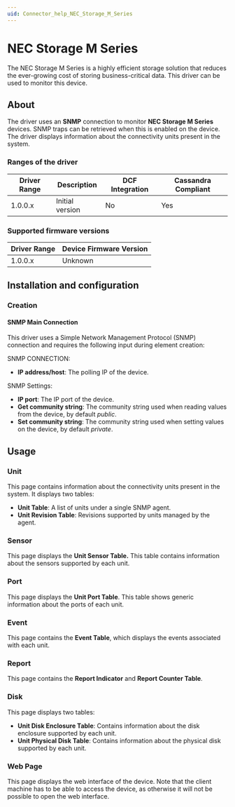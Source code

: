 ```yaml
---
uid: Connector_help_NEC_Storage_M_Series
---
```


# NEC Storage M Series

The NEC Storage M Series is a highly efficient storage solution that reduces the ever-growing cost of storing business-critical data. This driver can be used to monitor this device.

## About

The driver uses an **SNMP** connection to monitor **NEC Storage M Series** devices. SNMP traps can be retrieved when this is enabled on the device. The driver displays information about the connectivity units present in the system.

### Ranges of the driver

| **Driver Range** | **Description** | **DCF Integration** | **Cassandra Compliant** |
|------------------|-----------------|---------------------|-------------------------|
| 1.0.0.x          | Initial version | No                  | Yes                     |

### Supported firmware versions

| **Driver Range** | **Device Firmware Version** |
|------------------|-----------------------------|
| 1.0.0.x          | Unknown                     |

## Installation and configuration

### Creation

#### SNMP Main Connection

This driver uses a Simple Network Management Protocol (SNMP) connection and requires the following input during element creation:

SNMP CONNECTION:

- **IP address/host**: The polling IP of the device.

SNMP Settings:

- **IP port**: The IP port of the device.
- **Get community string**: The community string used when reading values from the device, by default *public*.
- **Set community string**: The community string used when setting values on the device, by default *private*.

## Usage

### Unit

This page contains information about the connectivity units present in the system. It displays two tables:

- **Unit Table**: A list of units under a single SNMP agent.
- **Unit Revision Table**: Revisions supported by units managed by the agent.

### Sensor

This page displays the **Unit Sensor Table.** This table contains information about the sensors supported by each unit.

### Port

This page displays the **Unit Port Table**. This table shows generic information about the ports of each unit.

### Event

This page contains the **Event Table**, which displays the events associated with each unit.

### Report

This page contains the **Report Indicator** and **Report Counter Table**.

### Disk

This page displays two tables:

- **Unit Disk Enclosure Table**: Contains information about the disk enclosure supported by each unit.
- **Unit Physical Disk Table**: Contains information about the physical disk supported by each unit.

### Web Page

This page displays the web interface of the device. Note that the client machine has to be able to access the device, as otherwise it will not be possible to open the web interface.
